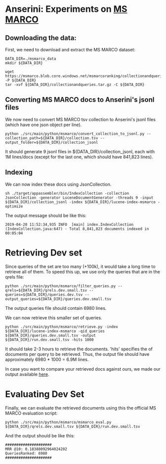 # Anserini: Experiments on [MS MARCO](http://www.msmarco.org/)

## Downloading the data:
First, we need to download and extract the MS MARCO dataset:
```
DATA_DIR=./msmarco_data
mkdir ${DATA_DIR}

wget https://msmarco.blob.core.windows.net/msmarcoranking/collectionandqueries.tar.gz -P ${DATA_DIR}
tar -xvf ${DATA_DIR}/collectionandqueries.tar.gz -C ${DATA_DIR}
```

## Converting MS MARCO docs to Anserini's jsonl files
We now need to convert MS MARCO tsv collection to Anserini's jsonl files 
(which have one json object per line).
```
python ./src/main/python/msmarco/convert_collection_to_jsonl.py --collection_path=${DATA_DIR}/collection.tsv --output_folder=${DATA_DIR}/collection_jsonl
```

It should generate 9 jsonl files in ${DATA_DIR}/collection_jsonl, each with 1M lines/docs (except for the last one, which should have 841,823 lines).

## Indexing
We can now index these docs using JsonCollection.
```
sh ./target/appassembler/bin/IndexCollection -collection JsonCollection -generator LuceneDocumentGenerator -threads 9 -input ${DATA_DIR}/collection_jsonl -index ${DATA_DIR}/lucene-index-msmarco -optimize
```

The output message should be like this:
```
2019-04-20 11:52:34,935 INFO  [main] index.IndexCollection (IndexCollection.java:647) - Total 8,841,823 documents indexed in 00:05:04
```

# Retrieving Dev set
Since queries of the set are too many (+100k), it would take a long time to retrieve all of them. To speed this up, we use only the queries that are in the qrels file: 
```
python ./src/main/python/msmarco/filter_queries.py --qrels=${DATA_DIR}/qrels.dev.small.tsv --queries=${DATA_DIR}/queries.dev.tsv --output_queries=${DATA_DIR}/queries.dev.small.tsv
```
The output queries file should contain 6980 lines.

We can now retrieve this smaller set of queries.
```
python ./src/main/python/msmarco/retrieve.py -index ${DATA_DIR}/lucene-index-msmarco -qid_queries ${DATA_DIR}/queries.dev.small.tsv -output ${DATA_DIR}/run.dev.small.tsv -hits 1000
```

It should take 2-3 hours to retrieve the documents. 
'hits' specifies the of documents per query to be retrieved. Thus, the output
file should have approximately 6980 * 1000 = 6.9M lines. 

In case you want to compare your retrieved docs against ours, we made our output
available [here](https://drive.google.com/open?id=1Z0IEY6Z8jPqQMTLVj-MQdyU4VV-ZuQqJ).


# Evaluating Dev Set
Finally, we can evaluate the retrieved documents using this the official MS MARCO evaluation script: 
```
python ./src/main/python/msmarco/msmarco_eval.py ${DATA_DIR}/qrels.dev.small.tsv ${DATA_DIR}/run.dev.small.tsv
```

And the output should be like this:
```
#####################
MRR @10: 0.18388092964024202
QueriesRanked: 6980
#####################
```

